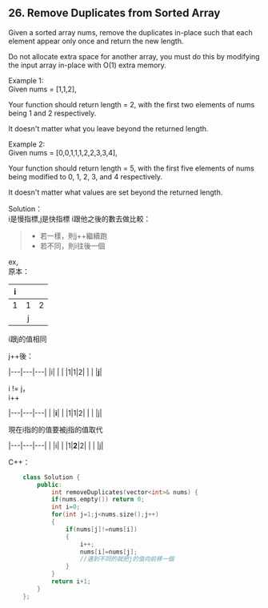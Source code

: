 ## 26. Remove Duplicates from Sorted Array
Given a sorted array nums, remove the duplicates in-place such that each element appear only once and return the new length.  

Do not allocate extra space for another array, you must do this by modifying the input array in-place with O(1) extra memory.  

Example 1:   
Given nums = [1,1,2],  

Your function should return length = 2, with the first two elements of nums being 1 and 2 respectively.  

It doesn't matter what you leave beyond the returned length.  

Example 2:  
Given nums = [0,0,1,1,1,2,2,3,3,4],  

Your function should return length = 5, with the first five elements of nums being modified to 0, 1, 2, 3, and 4 respectively.  

It doesn't matter what values are set beyond the returned length.  

Solution：  
i是慢指標,j是快指標
i跟他之後的數去做比較：
> - 若一樣，則j++繼續跑
> - 若不同，則i往後一個

ex,  
原本：

| i |   |   |
|:-:|:-:|:-:|
| 1 | 1 | 2 |
|   | j |   |

i跟j的值相同

j++後：  

|---|---|---|
|i| | |
|1|1|2|
| | |**j**|

i != j，  
i++  

|---|---|---|
| |**i**| |
|1|1|2|
| | |j|

現在i指的的值要被j指的值取代

|---|---|---|
| |i| |
|1|**2**|2|
| | |j|


C++：  
```c++
    class Solution {
		public:
			int removeDuplicates(vector<int>& nums) {
			if(nums.empty()) return 0;
			int i=0;
			for(int j=1;j<nums.size();j++)
			{
				if(nums[j]!=nums[i])
				{   
					i++;
					nums[i]=nums[j];
					//遇到不同的就把j的值向前移一個
				}
			}
			return i+1;
		}
	};
```



